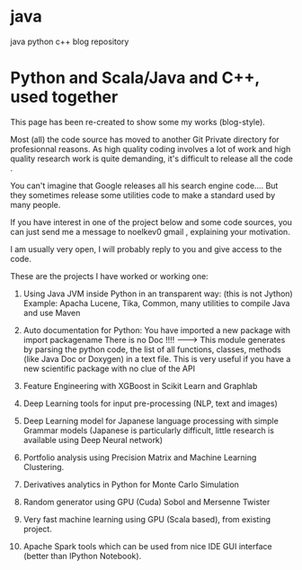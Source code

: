 # java
java python c++ blog repository

#  Python and Scala/Java and C++, used together

This page has been re-created to show some my works (blog-style).

Most (all) the code source  has moved to another Git Private directory for profesionnal reasons.
As high quality coding involves a lot of work and high quality research work is quite demanding,
it's difficult to release all the code .

You can't imagine that Google releases all his search engine code....
But they sometimes release some utilities code to make a standard used by many people.




If you have interest in one of the project below and some code sources,
you can just send me a message  to noelkev0 gmail   , explaining your motivation.

I am usually very open, I will probably reply to you and give access to the code.


These are the projects I have worked or working one:

1. Using Java JVM inside Python in an transparent way: (this is not Jython)
  Example: Apacha Lucene, Tika, Common, many utilities to compile Java and use Maven

2. Auto documentation for Python: You have imported a new package  with import packagename
   There is no Doc !!!! ---> This module generates by parsing the python code, 
     the list of all functions, classes, methods (like Java Doc or Doxygen) in a text file.
   This is very useful if you have a new scientific package with no clue of the API

3. Feature Engineering with XGBoost in Scikit Learn and Graphlab

4.  Deep Learning tools for input pre-processing (NLP, text and images)

5.  Deep Learning model for Japanese language processing with simple Grammar models
    (Japanese is particularly difficult, little research is available using Deep Neural network)

6. Portfolio analysis using Precision Matrix  and Machine Learning Clustering.

7. Derivatives analytics in Python for Monte Carlo Simulation

8. Random generator using GPU (Cuda) Sobol and Mersenne Twister

10. Very fast machine learning using GPU (Scala based), from existing project.

11. Apache Spark tools which can be used from nice IDE GUI interface (better than IPython Notebook).
























